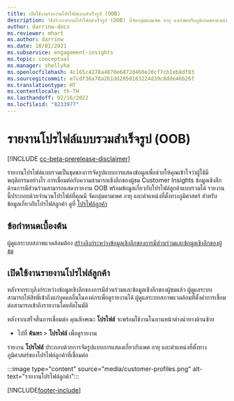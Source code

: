 ```yaml
---
title: เปิดใช้งานรายงานโปรไฟล์แบบสำเร็จรูป (OOB)
description: วิธีสร้างรายงานโปรไฟล์สำเร็จรูป (OOB) ที่จัดกลุ่มตามเพศ อายุ และเขตหรือภูมิภาคของแหล่งกำเนิด
author: darrinw-docs
ms.reviewer: mhart
ms.author: darrinw
ms.date: 10/01/2021
ms.subservice: engagement-insights
ms.topic: conceptual
ms.manager: shellyha
ms.openlocfilehash: 4c165c4278a4870e6872d460e20cf7cb1eb8df83
ms.sourcegitcommit: e7cdf36a78a2b1dd2850183224d39c8dde46b26f
ms.translationtype: HT
ms.contentlocale: th-TH
ms.lasthandoff: 02/16/2022
ms.locfileid: "8233977"
---
```

# <a name="out-of-box-oob-unified-profile-reports"></a>รายงานโปรไฟล์แบบรวมสำเร็จรูป (OOB)

[!INCLUDE [cc-beta-prerelease-disclaimer](includes/cc-beta-prerelease-disclaimer.md)]

รายงานโปรไฟล์แบบรวมเป็นชุดของการจัดรูปแบบการแสดงข้อมูลเพื่อช่วยให้คุณเข้าใจว่าผู้ใช้มีพฤติกรรมอย่างไร การเชื่อมต่อกับความสามารถเชิงลึกของผู้ชม Customer Insights ข้อมูลเชิงลึกด้านการมีส่วนร่วมสามารถแสดงรายงาน OOB พร้อมข้อมูลเกี่ยวกับโปรไฟล์ลูกค้าแบบรวมได้ รายงานนี้ประกอบด้วยจำนวนโปรไฟล์ที่คุณมี จัดกลุ่มตามเพศ อายุ และตำแหน่งที่ตั้งทางภูมิศาสตร์ สำหรับข้อมูลเกี่ยวกับโปรไฟล์ลูกค้า ดูที่ [โปรไฟล์ลูกค้า](../audience-insights/customer-profiles.md)

## <a name="prerequisites"></a>ข้อกำหนดเบื้องต้น

ผู้ดูแลระบบสภาพแวดล้อมต้อง [สร้างลิงก์ระหว่างข้อมูลเชิงลึกของการมีส่วนร่วมและข้อมูลเชิงลึกของผู้ชม](integrate-audience-insights-engagement-insights.md)

## <a name="enable-the-customer-profile-report"></a>เปิดใช้งานรายงานโปรไฟล์ลูกค้า

หลังจากระบุลิงก์ระหว่างข้อมูลเชิงลึกของการมีส่วนร่วมและข้อมูลเชิงลึกของผู้ชมแล้ว ผู้ดูแลระบบสามารถให้สิทธิ์เข้าถึงแก่บุคคลอื่นในองค์กรเพื่อดูรายงานได้ ผู้ดูแลระบบสภาพแวดล้อมที่ตั้งค่าการเชื่อมต่อสามารถเข้าถึงรายงานโดยอัตโนมัติ 

หลังจากเสร็จสิ้นการเชื่อมต่อ คุณลักษณะ **โปรไฟล์** จะพร้อมใช้งานในบานหน้าต่างนำทางด้านซ้าย 

- ไปที่ **ค้นหา** > **โปรไฟล์** เพื่อดูรายงาน

รายงาน **โปรไฟล์** ประกอบด้วยการจัดรูปแบบการแสดงเกี่ยวกับเพศ อายุ และตำแหน่งที่ตั้งทางภูมิศาสตร์ของโปรไฟล์ลูกค้าที่เชื่อมต่อ

:::image type="content" source="media/customer-profiles.png" alt-text="รายงานโปรไฟล์ลูกค้า":::

[!INCLUDE[footer-include](../includes/footer-banner.md)]

